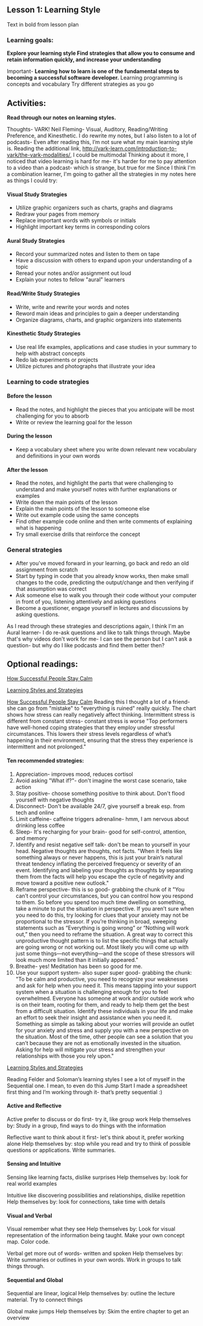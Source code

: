 ## Lesson 1: Learning Style
Text in bold from lesson plan  

### Learning goals:
**Explore your learning style
Find strategies that allow you to consume and retain information quickly, and increase your understanding**

Important- **Learning how to learn is one of the fundamental steps to becoming a successful software developer.**
Learning programming is concepts and vocabulary
Try different strategies as you go

## Activities:
**Read through our notes on learning styles.**

Thoughts- 
VARK! Neil Fleming- Visual, Auditory, Reading/Writing Preference, and Kinesthetic.
I do rewrite my notes, but I also listen to a lot of podcasts-
Even after reading this, I’m not sure what my main learning style is. Reading the additional link, http://vark-learn.com/introduction-to-vark/the-vark-modalities/, I could be multimodal
Thinking about it more, I noticed that video learning is hard for me- it's harder for me to pay attention to a video than a podcast- which is strange, but true for me
Since I think I'm a combination learner, I'm going to gather all the strategies in my notes here as things I could try:

#### Visual Study Strategies
* Utilize graphic organizers such as charts, graphs and diagrams
* Redraw your pages from memory
* Replace important words with symbols or initials
* Highlight important key terms in corresponding colors
#### Aural Study Strategies
* Record your summarized notes and listen to them on tape
* Have a discussion with others to expand upon your understanding of a topic
* Reread your notes and/or assignment out loud
* Explain your notes to fellow "aural" learners
#### Read/Write Study Strategies
* Write, write and rewrite your words and notes
* Reword main ideas and principles to gain a deeper understanding
* Organize diagrams, charts, and graphic organizers into statements
#### Kinesthetic Study Strategies
* Use real life examples, applications and case studies in your summary to help with abstract concepts
* Redo lab experiments or projects
* Utilize pictures and photographs that illustrate your idea

### Learning to code strategies
#### Before the lesson
* Read the notes, and highlight the pieces that you anticipate will be most challenging for you to absorb
* Write or review the learning goal for the lesson
#### During the lesson
* Keep a vocabulary sheet where you write down relevant new vocabulary and definitions in your own words
#### After the lesson
* Read the notes, and highlight the parts that were challenging to understand and make yourself notes with further explanations or examples
* Write down the main points of the lesson
* Explain the main points of the lesson to someone else
* Write out example code using the same concepts
* Find other example code online and then write comments of explaining what is happening
* Try small exercise drills that reinforce the concept

### General strategies
* After you've moved forward in your learning, go back and redo an old assignment from scratch
* Start by typing in code that you already know works, then make small changes to the code, predicting the output/change and then verifying if that assumption was correct
* Ask someone else to walk you through their code without your computer in front of you, listening attentively and asking questions
* Become a questioner, engage yourself in lectures and discussions by asking questions.

As I read through these strategies and descriptions again, I think I'm an Aural learner- I do re-ask questions and like to talk things through. Maybe that's why videos don't work for me- I can see the person but I can't ask a question- but why do I like podcasts and find them better then?

## Optional readings:
[How Successful People Stay Calm](http://www.forbes.com/sites/travisbradberry/2014/02/06/how-successful-people-stay-calm/)

[Learning Styles and Strategies](http://www4.ncsu.edu/unity/lockers/users/f/felder/public/ILSdir/styles.htm)

[How Successful People Stay Calm](http://www.forbes.com/sites/travisbradberry/2014/02/06/how-successful-people-stay-calm/)
Reading this I thought a lot of a friend- she can go from "mistake" to "everything is ruined" really quickly. The chart shows how stress can really negatively affect thinking. 
Intermittent stress is different from constant stress- constant stress is worse
"Top performers have well-honed coping strategies that they employ under stressful circumstances. This lowers their stress levels regardless of what’s happening in their environment, ensuring that the stress they experience is intermittent and not prolonged."

#### Ten recommended strategies: 
1. Appreciation- improves mood, reduces cortisol
2. Avoid asking "What if?"- don't imagine the worst case scenario, take action
3. Stay positive- choose something positive to think about. Don't flood yourself with negative thoughts
4. Disconnect- Don't be available 24/7, give yourself a break esp. from tech and online
5. Limit caffeine- caffeine triggers adrenaline- hmm, I am nervous about drinking less coffee
6. Sleep- It's recharging for your brain- good for self-control, attention, and memory
7. Identify and resist negative self talk- don't be mean to yourself in your head. Negative thoughts are thoughts, not facts. "When it feels like something always or never happens, this is just your brain’s natural threat tendency inflating the perceived frequency or severity of an event. Identifying and labeling your thoughts as thoughts by separating them from the facts will help you escape the cycle of negativity and move toward a positive new outlook."
8. Reframe perspective- this is so good- grabbing the chunk of it "You can’t control your circumstances, but you can control how you respond to them. So before you spend too much time dwelling on something, take a minute to put the situation in perspective. If you aren’t sure when you need to do this, try looking for clues that your anxiety may not be proportional to the stressor. If you’re thinking in broad, sweeping statements such as “Everything is going wrong” or “Nothing will work out,” then you need to reframe the situation. A great way to correct this unproductive thought pattern is to list the specific things that actually are going wrong or not working out. Most likely you will come up with just some things—not everything—and the scope of these stressors will look much more limited than it initially appeared."
9. Breathe- yes! Meditation has been so good for me. 
10. Use your support system- also super super good- grabbing the chunk: "To be calm and productive, you need to recognize your weaknesses and ask for help when you need it. This means tapping into your support system when a situation is challenging enough for you to feel overwhelmed. Everyone has someone at work and/or outside work who is on their team, rooting for them, and ready to help them get the best from a difficult situation. Identify these individuals in your life and make an effort to seek their insight and assistance when you need it. Something as simple as talking about your worries will provide an outlet for your anxiety and stress and supply you with a new perspective on the situation. Most of the time, other people can see a solution that you can’t because they are not as emotionally invested in the situation. Asking for help will mitigate your stress and strengthen your relationships with those you rely upon."

[Learning Styles and Strategies](http://www4.ncsu.edu/unity/lockers/users/f/felder/public/ILSdir/styles.htm)

Reading Felder and Soloman’s learning styles I see a lot of myself in the Sequential one. I mean, to even do this Jump Start I made a spreadsheet first thing and I’m working through it- that’s pretty sequential :)

#### Active and Reflective
Active prefer to discuss or do first- try it, like group work
Help themselves by: Study in a group, find ways to do things with the information

Reflective want to think about it first- let's think about it, prefer working alone
Help themselves by: stop while you read and try to think of possible questions or applications. Write summaries. 

#### Sensing and Intuitive
Sensing like learning facts, dislike surprises
Help themselves by: look for real world examples

Intuitive like discovering possibilities and relationships, dislike repetition
Help themselves by: look for connections, take time with details

#### Visual and Verbal
Visual remember what they see
Help themselves by: Look for visual representation of the information being taught. Make your own concept map. Color code. 

Verbal get more out of words- written and spoken 
Help themselves by: Write summaries or outlines in your own words. Work in groups to talk things through.

#### Sequential and Global
Sequential are linear, logical
Help themselves by: outline the lecture material. Try to connect things

Global make jumps
Help themselves by: Skim the entire chapter to get an overview

